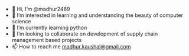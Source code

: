 - 👋 Hi, I’m @madhur2489
- 👀 I’m interested in learning and understanding the beauty of computer science 
- 🌱 I’m currently learning python
- 💞️ I’m looking to collaborate on development of supply chain management based projects 
- 📫 How to reach me madhur.kaushal@gmail.com 

<!---
madhur2489/madhur2489 is a ✨ special ✨ repository because its `README.md` (this file) appears on your GitHub profile.
You can click the Preview link to take a look at your changes.
--->
